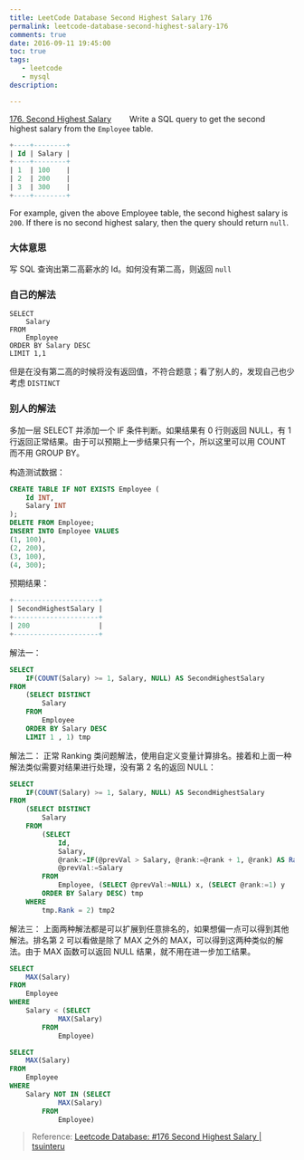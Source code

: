 ```yaml
---
title: LeetCode Database Second Highest Salary 176
permalink: leetcode-database-second-highest-salary-176
comments: true
date: 2016-09-11 19:45:00
toc: true
tags: 
   - leetcode
   - mysql
description:

---
```


[176. Second Highest Salary](https://leetcode.com/problems/second-highest-salary/)
&emsp;&emsp;Write a SQL query to get the second highest salary from the `Employee` table.

``` sql
+----+--------+
| Id | Salary |
+----+--------+
| 1  | 100    |
| 2  | 200    |
| 3  | 300    |
+----+--------+
```

For example, given the above Employee table, the second highest salary is `200`. If there is no second highest salary, then the query should return `null`.

<!-- more -->

### 大体意思
写 SQL 查询出第二高薪水的 Id。如何没有第二高，则返回 `null`

### 自己的解法

```
SELECT
    Salary
FROM
    Employee
ORDER BY Salary DESC
LIMIT 1,1
```

但是在没有第二高的时候将没有返回值，不符合题意；看了别人的，发现自己也少考虑 `DISTINCT`

### 别人的解法
多加一层 SELECT 并添加一个 IF 条件判断。如果结果有 0 行则返回 NULL，有 1 行返回正常结果。由于可以预期上一步结果只有一个，所以这里可以用 COUNT 而不用 GROUP BY。

构造测试数据：

``` sql
CREATE TABLE IF NOT EXISTS Employee (
    Id INT,
    Salary INT
);
DELETE FROM Employee;
INSERT INTO Employee VALUES
(1, 100),
(2, 200),
(3, 100),
(4, 300);
```

预期结果：

``` sql
+---------------------+
| SecondHighestSalary |
+---------------------+
| 200                 |
+---------------------+
```

解法一：

``` sql
SELECT 
    IF(COUNT(Salary) >= 1, Salary, NULL) AS SecondHighestSalary
FROM
    (SELECT DISTINCT
        Salary
    FROM
        Employee
    ORDER BY Salary DESC
    LIMIT 1 , 1) tmp
```

解法二：
正常 Ranking 类问题解法，使用自定义变量计算排名。接着和上面一种解法类似需要对结果进行处理，没有第 2 名的返回 NULL：

``` sql
SELECT 
    IF(COUNT(Salary) >= 1, Salary, NULL) AS SecondHighestSalary
FROM
    (SELECT DISTINCT
        Salary
    FROM
        (SELECT 
	        Id,
            Salary,
            @rank:=IF(@prevVal > Salary, @rank:=@rank + 1, @rank) AS Rank,
            @prevVal:=Salary
	    FROM
	        Employee, (SELECT @prevVal:=NULL) x, (SELECT @rank:=1) y
	    ORDER BY Salary DESC) tmp
    WHERE
        tmp.Rank = 2) tmp2
```

解法三：
上面两种解法都是可以扩展到任意排名的，如果想偏一点可以得到其他解法。排名第 2 可以看做是除了 MAX 之外的 MAX，可以得到这两种类似的解法。由于 MAX 函数可以返回 NULL 结果，就不用在进一步加工结果。

``` sql
SELECT 
    MAX(Salary)
FROM
    Employee
WHERE
    Salary < (SELECT 
            MAX(Salary)
        FROM
            Employee)
```


``` sql
SELECT 
    MAX(Salary)
FROM
    Employee
WHERE
    Salary NOT IN (SELECT 
            MAX(Salary)
        FROM
            Employee)
```

> Reference:
> [Leetcode Database: #176 Second Highest Salary | tsuinteru](http://tsuinte.ru/2015/04/05/leetcode-database-176-second-highest-salary/)

